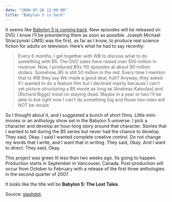 ```yaml
---
date: "2006-07-26 12:00:00"
title: "Babylon 5 is back"
---
```




It seems like [Babylon 5 is coming back](http://www.aintitcool.com/node/23963). New episodes will be released on DVD. I know I&rsquo;ll be preordering them as soon as possible. Joseph Michael Straczynski (JMS) was the first, as far as I know, to produce real science fiction for adults on television. Here&rsquo;s what he had to say recently:

>Every 6 months, I get together with WB to discuss what to do something with B5. The DVD sales have raised over 500 million in revenue. Now, I produced B5s 110 episodes at about 90 million dollars. Somehow, B5 is still 50 million in the red. Every time I mention that to WB they say We made a good deal, huh? Anyway, they asked if I wanted to do a feature film but I declined mainly because I can&rsquo;t yet picture structuring a B5 movie as long as [Andreas Katsulas] and [Richard Biggs] insist on staying dead. Maybe in a year or two I&rsquo;ll be able to but right now I can&rsquo;t do something big and those two roles will NOT be recast.

So I thought about it, and I suggested a bunch of short films. Little mini-movies or an anthology show set in the Babylon 5 universe. I pick a character and develop an hour-long story around that character. Stories that I wanted to tell during the B5 series but never had the chance to develop. They said, Okay. I said I wanted complete creative control. Do not change my words that I write, and I want that in writing. They said, Okay. And I want to direct. They said, Okay.

This project was green lit less than two weeks ago. Its going to happen. Production starts in September in Vancouver, Canada. Post-production will occur from October to February with a release of the first three anthologies in the second quarter of 2007.


It looks like the title will be __Babylon 5: The Lost Tales__.

Source: [slashdot](http://slashdot.org/story/06/07/26/134228/babylon-5-coming-back).

